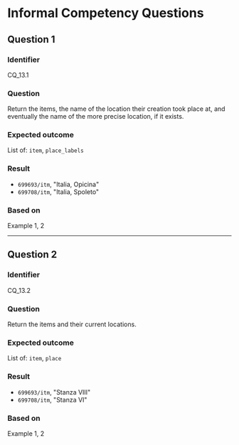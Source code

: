 # Informal Competency Questions
## Question 1
### Identifier
CQ_13.1

### Question
Return the items, the name of the location their creation took place at, and eventually the name of the more precise location, if it exists.

### Expected outcome
List of: `item`, `place_labels`

### Result
* `699693/itm`, "Italia, Opicina"
* `699708/itm`, "Italia, Spoleto"

### Based on 
Example 1, 2

*** 

## Question 2
### Identifier 
CQ_13.2

### Question
Return the items and their current locations.

### Expected outcome
List of: `item`, `place`

### Result
* `699693/itm`, "Stanza VIII"
* `699708/itm`, "Stanza VI"

### Based on
Example 1, 2
